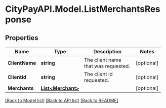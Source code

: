 # CityPayAPI.Model.ListMerchantsResponse

## Properties

Name | Type | Description | Notes
------------ | ------------- | ------------- | -------------
**ClientName** | **string** | The client name that was requested. | [optional] 
**Clientid** | **string** | The client id requested. | [optional] 
**Merchants** | [**List&lt;Merchant&gt;**](Merchant.md) |  | [optional] 

[[Back to Model list]](../README.md#documentation-for-models) [[Back to API list]](../README.md#documentation-for-api-endpoints) [[Back to README]](../README.md)

